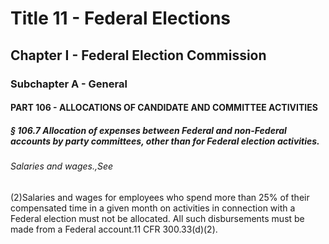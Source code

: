 
# Title 11 - Federal Elections
## Chapter I - Federal Election Commission
### Subchapter A - General
#### PART 106 - ALLOCATIONS OF CANDIDATE AND COMMITTEE ACTIVITIES
##### § 106.7 Allocation of expenses between Federal and non-Federal accounts by party committees, other than for Federal election activities.
###### Salaries and wages.,See

(2)Salaries and wages for employees who spend more than 25% of their compensated time in a given month on activities in connection with a Federal election must not be allocated. All such disbursements must be made from a Federal account.11 CFR 300.33(d)(2).
